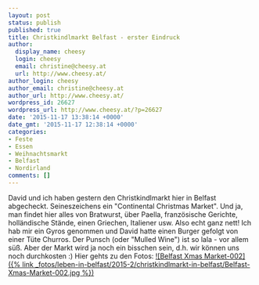 ```yaml
---
layout: post
status: publish
published: true
title: Christkindlmarkt Belfast - erster Eindruck
author:
  display_name: cheesy
  login: cheesy
  email: christine@cheesy.at
  url: http://www.cheesy.at/
author_login: cheesy
author_email: christine@cheesy.at
author_url: http://www.cheesy.at/
wordpress_id: 26627
wordpress_url: http://www.cheesy.at/?p=26627
date: '2015-11-17 13:38:14 +0000'
date_gmt: '2015-11-17 12:38:14 +0000'
categories:
- Feste
- Essen
- Weihnachtsmarkt
- Belfast
- Nordirland
comments: []
---
```

David und ich haben gestern den Christkindlmarkt hier in Belfast abgecheckt. Seineszeichens ein "Continental Christmas Market". Und ja, man findet hier alles von Bratwurst, über Paella, französische Gerichte, holländische Stände, einen Griechen, Italiener usw. Also echt ganz nett! Ich hab mir ein Gyros genommen und David hatte einen Burger gefolgt von einer Tüte Churros. Der Punsch (oder "Mulled Wine") ist so lala - vor allem süß. Aber der Markt wird ja noch ein bisschen sein, d.h. wir können uns noch durchkosten :)
Hier gehts zu den Fotos:
[![Belfast Xmas Market-002]({% link _fotos/leben-in-belfast/2015-2/christkindlmarkt-in-belfast/Belfast-Xmas-Market-002.jpg %})](http://www.cheesy.at/fotos/sonstiges/leben-in-belfast/christkindlmarkt-in-belfast/)
